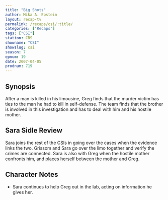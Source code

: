 ```yaml
---
title: "Big Shots"
author: Mika A. Epstein
layout: recap-tv
permalink: /recaps/csi/:title/
categories: ["Recaps"]
tags: ["CSI"]
station: CBS
showname: "CSI"
showslug: csi
season: 7
epnum: 19
date: 2007-04-05
prodnum: 719  
---
```


## Synopsis

After a man is killed in his limousine, Greg finds that the murder victim has ties to the man he had to kill in self-defense.  The team finds that the brother is involved in this investigation and has to deal with him and his hostile mother.

## Sara Sidle Review

Sara joins the rest of the CSIs in going over the cases when the evidence links the two. Grissom and Sara go over the limo together and verify the crimes are connected. Sara is also with Greg when the hostile mother confronts him, and places herself between the mother and Greg.

## Character Notes

* Sara continues to help Greg out in the lab, acting on information he gives her.
